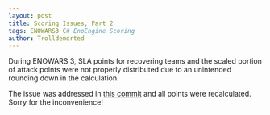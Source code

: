 ```yaml
---
layout: post
title: Scoring Issues, Part 2
tags: ENOWARS3 C# EnoEngine Scoring
author: Trolldemorted
---
```


During ENOWARS 3, SLA points for recovering teams and the scaled portion of attack points were not properly distributed due to an unintended rounding down in the calculation.

The issue was addressed in [this commit](https://github.com/enowars/EnoEngine/commit/6363675e725130502324c53c288af454eeab5cc7) and all points were recalculated. Sorry for the inconvenience!
